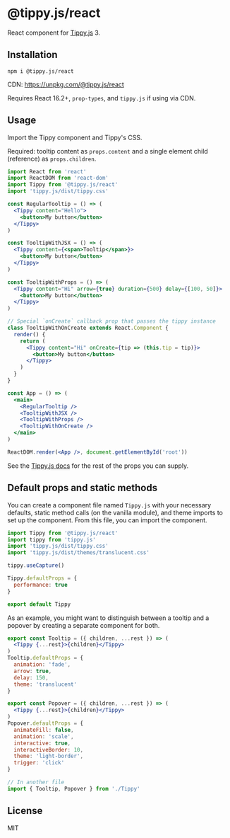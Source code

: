# @tippy.js/react

React component for [Tippy.js](https://github.com/atomiks/tippyjs) 3.

## Installation

```
npm i @tippy.js/react
```

CDN: https://unpkg.com/@tippy.js/react

Requires React 16.2+, `prop-types`, and `tippy.js` if using via CDN.

## Usage

Import the Tippy component and Tippy's CSS.

Required: tooltip content as `props.content` and a single element child (reference) as `props.children`.

```jsx
import React from 'react'
import ReactDOM from 'react-dom'
import Tippy from '@tippy.js/react'
import 'tippy.js/dist/tippy.css'

const RegularTooltip = () => (
  <Tippy content="Hello">
    <button>My button</button>
  </Tippy>
)

const TooltipWithJSX = () => (
  <Tippy content={<span>Tooltip</span>}>
    <button>My button</button>
  </Tippy>
)

const TooltipWithProps = () => (
  <Tippy content="Hi" arrow={true} duration={500} delay={[100, 50]}>
    <button>My button</button>
  </Tippy>
)

// Special `onCreate` callback prop that passes the tippy instance
class TooltipWithOnCreate extends React.Component {
  render() {
    return (
      <Tippy content="Hi" onCreate={tip => (this.tip = tip)}>
        <button>My button</button>
      </Tippy>
    )
  }
}

const App = () => (
  <main>
    <RegularTooltip />
    <TooltipWithJSX />
    <TooltipWithProps />
    <TooltipWithOnCreate />
  </main>
)

ReactDOM.render(<App />, document.getElementById('root'))
```

See the [Tippy.js docs](https://atomiks.github.io/tippyjs/) for the rest of the props you can supply.

## Default props and static methods

You can create a component file named `Tippy.js` with your necessary defaults, static method calls (on the vanilla module), and theme imports to set up the component. From this file, you can import the component.

```js
import Tippy from '@tippy.js/react'
import tippy from 'tippy.js'
import 'tippy.js/dist/tippy.css'
import 'tippy.js/dist/themes/translucent.css'

tippy.useCapture()

Tippy.defaultProps = {
  performance: true
}

export default Tippy
```

As an example, you might want to distinguish between a tooltip and a popover by creating a separate component for both.

```jsx
export const Tooltip = ({ children, ...rest }) => (
  <Tippy {...rest}>{children}</Tippy>
)
Tooltip.defaultProps = {
  animation: 'fade',
  arrow: true,
  delay: 150,
  theme: 'translucent'
}

export const Popover = ({ children, ...rest }) => (
  <Tippy {...rest}>{children}</Tippy>
)
Popover.defaultProps = {
  animateFill: false,
  animation: 'scale',
  interactive: true,
  interactiveBorder: 10,
  theme: 'light-border',
  trigger: 'click'
}

// In another file
import { Tooltip, Popover } from './Tippy'
```

## License

MIT
